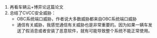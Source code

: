 1. 再看车辆云+博弈论这篇论文
2. 总结了CVCC安全威胁：
   * OBC系统端口威胁，作者说大多数威胁都来自OBC系统端口威胁
   * 通信有关威胁，我感觉通信有关威胁也是非常重要的。因为如果一辆车发送了假消息或者安装了恶意软件，就有可能导致整个系统不能正常使用。